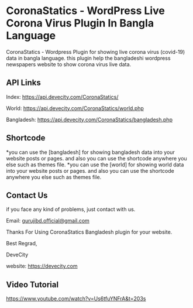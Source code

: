 # CoronaStatics - WordPress Live Corona Virus Plugin In Bangla Language
CoronaStatics - Wordpress Plugin for showing live corona virus (covid-19) data in bangla language. this plugin help the bangladeshi wordpress newspapers website to show corona virus live data.

API Links
-------------------------------------------------------------------
Index: https://api.devecity.com/CoronaStatics/

World: https://api.devecity.com/CoronaStatics/world.php

Bangladesh: https://api.devecity.com/CoronaStatics/bangladesh.php

Shortcode
-------------------------------------------------------------------
*you can use the [bangladesh] for showing bangladesh data into your website posts or pages. and also you can use the shortcode anywhere you else such as themes file.
*you can use the [world] for showing world data into your website posts or pages. and also you can use the shortcode anywhere you else such as themes file.

Contact Us
-------------------------------------------------------------------
if you face any kind of problems, just contact with us.

Email: gurujibd.official@gmail.com

Thanks For Using CoronaStatics Bangladesh plugin for your website.

Best Regrad,

DeveCity

website: https://devecity.com

Video Tutorial
-------------------------------------------------------------------
https://www.youtube.com/watch?v=Us6tfuYNFrA&t=203s
